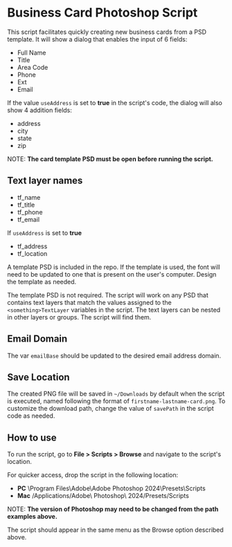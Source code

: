 # Business Card Photoshop Script

This script facilitates quickly creating new business cards from a PSD template.
It will show a dialog that enables the input of 6 fields:

- Full Name
- Title
- Area Code
- Phone
- Ext
- Email

If the value `useAddress` is set to **true** in the script's code, the dialog will
also show 4 addition fields:

- address
- city
- state
- zip

NOTE: **The card template PSD must be open before running the script.**

## Text layer names

- tf_name
- tf_title
- tf_phone
- tf_email

If `useAddress` is set to **true**

- tf_address
- tf_location

A template PSD is included in the repo. If the template is used, the font will need to be
updated to one that is present on the user's computer. Design the template as needed.

The template PSD is not required. The script will work on any PSD that contains text layers
that match the values assigned to the `<something>TextLayer` variables in the script. The text 
layers can be nested in other layers or groups. The script will find them.

## Email Domain

The var `emailBase` should be updated to the desired email address domain.

## Save Location

The created PNG file will be saved in `~/Downloads` by default when the script is executed,
named following the format of `firstname-lastname-card.png`. To customize the download path, 
change the value of `savePath` in the script code as needed.

## How to use

To run the script, go to **File > Scripts > Browse** and navigate to the script's location.

For quicker access, drop the script in the following location:

- **PC**   \Program Files\Adobe\Adobe Photoshop 2024\Presets\Scripts
- **Mac**  /Applications/Adobe\ Photoshop\ 2024/Presets/Scripts

NOTE: **The version of Photoshop may need to be changed from the path examples above.**

The script should appear in the same menu as the Browse option described above.
